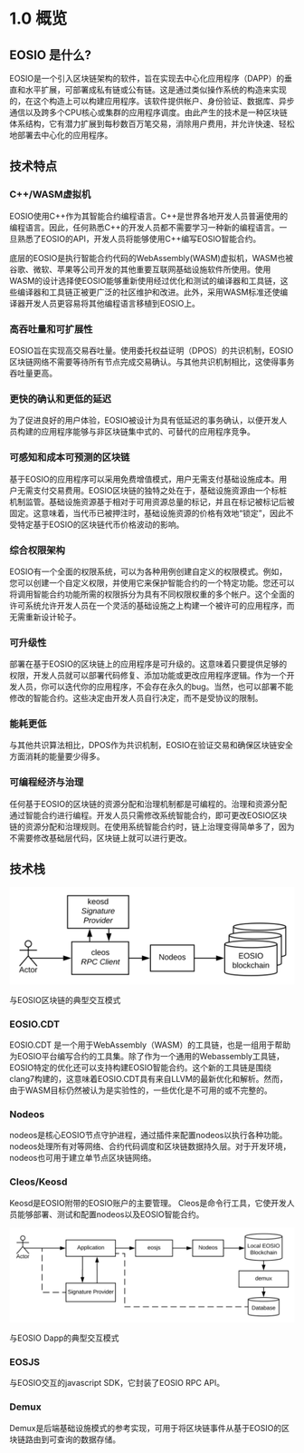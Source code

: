 # 1.0 概览
## EOSIO 是什么?
EOSIO是一个引入区块链架构的软件，旨在实现去中心化应用程序（DAPP）的垂直和水平扩展，可部署成私有链或公有链。这是通过类似操作系统的构造来实现的，在这个构造上可以构建应用程序。该软件提供帐户、身份验证、数据库、异步通信以及跨多个CPU核心或集群的应用程序调度。由此产生的技术是一种区块链体系结构，它有潜力扩展到每秒数百万笔交易，消除用户费用，并允许快速、轻松地部署去中心化的应用程序。

## 技术特点

### C++/WASM虚拟机
EOSIO使用C++作为其智能合约编程语言。C++是世界各地开发人员普遍使用的编程语言。因此，任何熟悉C++的开发人员都不需要学习一种新的编程语言。一旦熟悉了EOSIO的API，开发人员将能够使用C++编写EOSIO智能合约。

底层的EOSIO是执行智能合约代码的WebAssembly(WASM)虚拟机，WASM也被谷歌、微软、苹果等公司开发的其他重要互联网基础设施软件所使用。使用WASM的设计选择使EOSIO能够重新使用经过优化和测试的编译器和工具链，这些编译器和工具链正被更广泛的社区维护和改进。此外，采用WASM标准还使编译器开发人员更容易将其他编程语言移植到EOSIO上。

### 高吞吐量和可扩展性
EOSIO旨在实现高交易吞吐量。使用委托权益证明（DPOS）的共识机制，EOSIO区块链网络不需要等待所有节点完成交易确认。与其他共识机制相比，这使得事务吞吐量更高。

### 更快的确认和更低的延迟
为了促进良好的用户体验，EOSIO被设计为具有低延迟的事务确认，以便开发人员构建的应用程序能够与非区块链集中式的、可替代的应用程序竞争。

### 可感知和成本可预测的区块链
基于EOSIO的应用程序可以采用免费增值模式，用户无需支付基础设施成本。用户无需支付交易费用。EOSIO区块链的独特之处在于，基础设施资源由一个标桩机制监管。基础设施资源基于相对于可用资源总量的标记，并且在标记被标记后被固定。这意味着，当代币已被押注时，基础设施资源的价格有效地“锁定”，因此不受特定基于EOSIO的区块链代币价格波动的影响。

### 综合权限架构
EOSIO有一个全面的权限系统，可以为各种用例创建自定义的权限模式。例如，您可以创建一个自定义权限，并使用它来保护智能合约的一个特定功能。您还可以将调用智能合约功能所需的权限拆分为具有不同权限权重的多个帐户。这个全面的许可系统允许开发人员在一个灵活的基础设施之上构建一个被许可的应用程序，而无需重新设计轮子。


### 可升级性
部署在基于EOSIO的区块链上的应用程序是可升级的。这意味着只要提供足够的权限，开发人员就可以部署代码修复、添加功能或更改应用程序逻辑。作为一个开发人员，你可以迭代你的应用程序，不会存在永久的bug。当然，也可以部署不能修改的智能合约。这些决定由开发人员自行决定，而不是受协议的限制。

### 能耗更低
与其他共识算法相比，DPOS作为共识机制，EOSIO在验证交易和确保区块链安全方面消耗的能量要少得多。

### 可编程经济与治理
任何基于EOSIO的区块链的资源分配和治理机制都是可编程的。治理和资源分配通过智能合约进行编程。开发人员只需修改系统智能合约，即可更改EOSIO区块链的资源分配和治理规则。在使用系统智能合约时，链上治理变得简单多了，因为不需要修改基础层代码，区块链上就可以进行更改。


## 技术栈
![](images/Intro_Diagram_-_cleos__dev_environment.svg)

与EOSIO区块链的典型交互模式

### EOSIO.CDT
EOSIO.CDT 是一个用于WebAssembly（WASM）的工具链，也是一组用于帮助为EOSIO平台编写合约的工具集。除了作为一个通用的Webassembly工具链，EOSIO特定的优化还可以支持构建EOSIO智能合约。这个新的工具链是围绕clang7构建的，这意味着EOSIO.CDT具有来自LLVM的最新优化和解析。然而，由于WASM目标仍然被认为是实验性的，一些优化是不可用的或不完整的。

### Nodeos
nodeos是核心EOSIO节点守护进程，通过插件来配置nodeos以执行各种功能。nodeos处理所有对等网络、合约代码调度和区块链数据持久层。对于开发环境，nodeos也可用于建立单节点区块链网络。

### Cleos/Keosd
Keosd是EOSIO附带的EOSIO账户的主要管理。
Cleos是命令行工具，它使开发人员能够部署、测试和配置nodeos以及EOSIO智能合约。

![](images/Intro_Diagram_-_web_app__development.svg)

与EOSIO Dapp的典型交互模式

### EOSJS
与EOSIO交互的javascript SDK，它封装了EOSIO RPC API。

### Demux
Demux是后端基础设施模式的参考实现，可用于将区块链事件从基于EOSIO的区块链路由到可查询的数据存储。